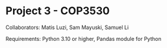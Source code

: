 # Project 3 - COP3530

Collaborators: Matis Luzi, Sam Mayuski, Samuel Li

Requirements: Python 3.10 or higher, Pandas module for Python

